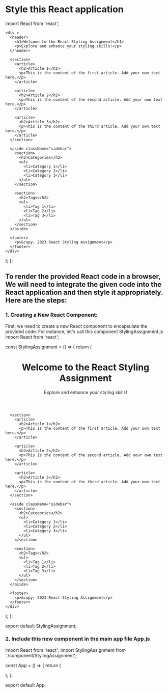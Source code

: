# Style this  React application
import React from 'react';


    <div >
      <header>
        <h1>Welcome to the React Styling Assignment</h1>
        <p>Explore and enhance your styling skills!</p>
      </header>

      <section>
        <article>
          <h2>Article 1</h2>
          <p>This is the content of the first article. Add your own text here.</p>
        </article>

        <article>
          <h2>Article 2</h2>
          <p>This is the content of the second article. Add your own text here.</p>
        </article>

        <article>
          <h2>Article 3</h2>
          <p>This is the content of the third article. Add your own text here.</p>
        </article>
      </section>

      <aside className="sidebar">
        <section>
          <h2>Categories</h2>
          <ul>
            <li>Category 1</li>
            <li>Category 2</li>
            <li>Category 3</li>
          </ul>
        </section>

        <section>
          <h2>Tags</h2>
          <ul>
            <li>Tag 1</li>
            <li>Tag 2</li>
            <li>Tag 3</li>
          </ul>
        </section>
      </aside>

      <footer>
        <p>&copy; 2023 React Styling Assignment</p>
      </footer>
    </div>
  );
};


## To render the provided React code in a browser, We will need to integrate the given code into the React application and then style it appropriately. Here are the steps:
### 1. Creating a New React Component:
First, we need to create a new React component to encapsulate the provided code. For instance, let's call this component StylingAssignment.js
import React from 'react';

const StylingAssignment = () => {
  return (
    <div>
      <header>
        <h1>Welcome to the React Styling Assignment</h1>
        <p>Explore and enhance your styling skills!</p>
      </header>

      <section>
        <article>
          <h2>Article 1</h2>
          <p>This is the content of the first article. Add your own text here.</p>
        </article>

        <article>
          <h2>Article 2</h2>
          <p>This is the content of the second article. Add your own text here.</p>
        </article>

        <article>
          <h2>Article 3</h2>
          <p>This is the content of the third article. Add your own text here.</p>
        </article>
      </section>

      <aside className="sidebar">
        <section>
          <h2>Categories</h2>
          <ul>
            <li>Category 1</li>
            <li>Category 2</li>
            <li>Category 3</li>
          </ul>
        </section>

        <section>
          <h2>Tags</h2>
          <ul>
            <li>Tag 1</li>
            <li>Tag 2</li>
            <li>Tag 3</li>
          </ul>
        </section>
      </aside>

      <footer>
        <p>&copy; 2023 React Styling Assignment</p>
      </footer>
    </div>
  );
};

export default StylingAssignment;

### 2. Include this new component in the main app file App.js
import React from 'react';
import StylingAssignment from './component/StylingAssignment';

const App = () => {
  return (
    <div>
      <StylingAssignment />
    </div>
  );
};

export default App;

